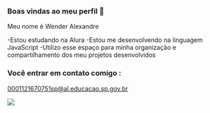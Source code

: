 ### Boas vindas ao meu perfil 💙

Meu nome é Wender Alexandre

-Estou estudando na Alura
-Estou me desenvolvendo na linguagem JavaScript
-Utilizo esse espaço para minha organização e compartilhamento dos meu projetos desenvolvidos

### Você entrar em contato comigo :

0001121670751sp@al.educacao.sp.gov.br

![](https://media.tenor.com/5TkEsKdp_qQAAAAM/hasbulla-hasbulla-magomedov.gif)
